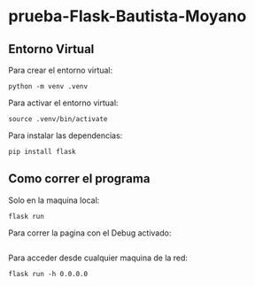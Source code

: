 # prueba-Flask-Bautista-Moyano

## Entorno Virtual

Para crear el entorno virtual:

```
python -m venv .venv
```

Para activar el entorno virtual:

```
source .venv/bin/activate
```

Para instalar las dependencias:

```
pip install flask
```

## Como correr el programa

Solo en la maquina local:

```
flask run
```

Para correr la pagina con el Debug activado:

```

```

Para acceder desde cualquier maquina de la red:

```
flask run -h 0.0.0.0
```
